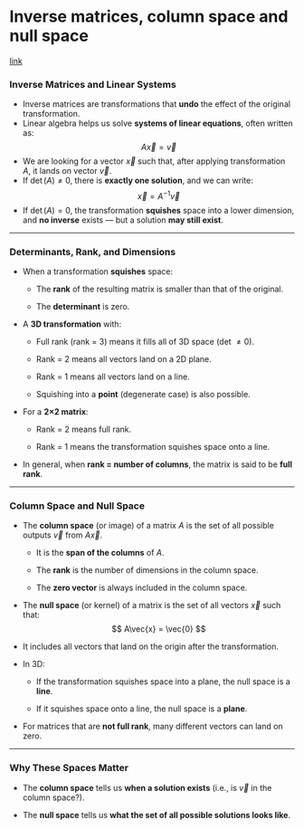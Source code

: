 # Inverse matrices, column space and null space
[link](https://www.youtube.com/@3blue1brown)
### Inverse Matrices and Linear Systems

- Inverse matrices are transformations that **undo** the effect of the original transformation.
- Linear algebra helps us solve **systems of linear equations**, often written as:
$$ A\vec{x} = \vec{v} $$
- We are looking for a vector $\vec{x}$ such that, after applying transformation $A$, it lands on vector $\vec{v}$.
- If $\det(A) \ne 0$, there is **exactly one solution**, and we can write:
$$ \vec{x} = A^{-1} \vec{v} $$
- If $\det(A) = 0$, the transformation **squishes** space into a lower dimension, and **no inverse** exists — but a solution **may still exist**.
---
### Determinants, Rank, and Dimensions

- When a transformation **squishes** space:

    - The **rank** of the resulting matrix is smaller than that of the original.

    - The **determinant** is zero.

- A **3D transformation** with:

	- Full rank (rank = 3) means it fills all of 3D space (det $\ne 0$).
    
    - Rank = 2 means all vectors land on a 2D plane.
    
    - Rank = 1 means all vectors land on a line.
    
    - Squishing into a **point** (degenerate case) is also possible.

- For a **2×2 matrix**:

    - Rank = 2 means full rank.
    
    - Rank = 1 means the transformation squishes space onto a line.

- In general, when **rank = number of columns**, the matrix is said to be **full rank**.

---
### Column Space and Null Space

- The **column space** (or image) of a matrix $A$ is the set of all possible outputs $\vec{v}$ from $A\vec{x}$.

    - It is the **span of the columns** of $A$.
    
    - The **rank** is the number of dimensions in the column space.
    
    - The **zero vector** is always included in the column space.

- The **null space** (or kernel) of a matrix is the set of all vectors $\vec{x}$ such that:
$$ A\vec{x} = \vec{0} $$
- It includes all vectors that land on the origin after the transformation.

- In 3D:

    - If the transformation squishes space into a plane, the null space is a **line**.
        
    - If it squishes space onto a line, the null space is a **plane**.
    
- For matrices that are **not full rank**, many different vectors can land on zero.
---
### Why These Spaces Matter

- The **column space** tells us **when a solution exists** (i.e., is $\vec{v}$ in the column space?).

- The **null space** tells us **what the set of all possible solutions looks like**.
